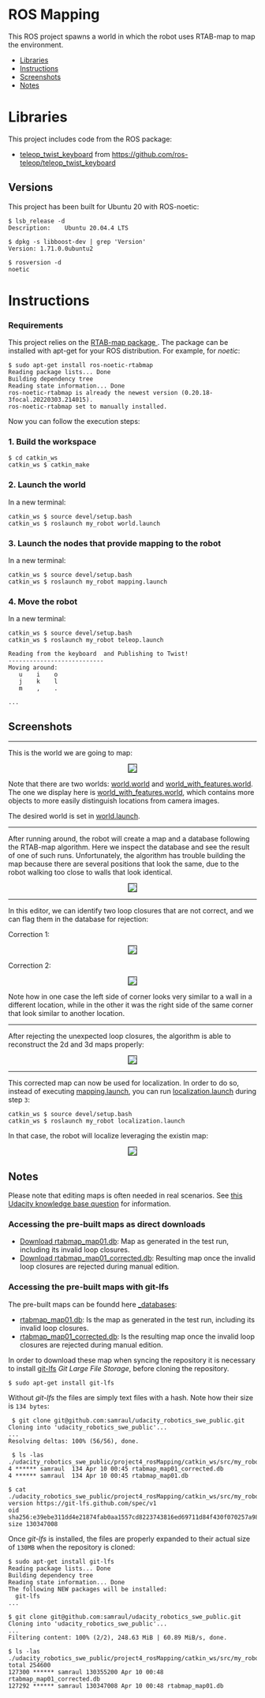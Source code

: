 # ROS Mapping

This ROS project spawns a world in which the robot uses RTAB-map to map the environment.

* [Libraries](#libraries)
* [Instructions](#instructions)
* [Screenshots](#screenshots)
* [Notes](#notes)

# Libraries

This project includes code from the ROS package:

* [teleop_twist_keyboard](./catkin_ws/src/teleop_twist_keyboard/) from https://github.com/ros-teleop/teleop_twist_keyboard

## Versions

This project has been built for Ubuntu 20 with ROS-noetic:

```
$ lsb_release -d
Description:	Ubuntu 20.04.4 LTS

$ dpkg -s libboost-dev | grep 'Version'
Version: 1.71.0.0ubuntu2

$ rosversion -d
noetic
```

# Instructions

### Requirements

This project relies on the [RTAB-map package ](http://wiki.ros.org/rtabmap_ros). The package can be installed with apt-get for your ROS distribution. For example, for *noetic*:

```
$ sudo apt-get install ros-noetic-rtabmap
Reading package lists... Done
Building dependency tree       
Reading state information... Done
ros-noetic-rtabmap is already the newest version (0.20.18-3focal.20220303.214015).
ros-noetic-rtabmap set to manually installed.
```

Now you can follow the execution steps:

### 1. Build the workspace


```
$ cd catkin_ws
catkin_ws $ catkin_make
```

### 2. Launch the world

In a new terminal:

```
catkin_ws $ source devel/setup.bash
catkin_ws $ roslaunch my_robot world.launch
```

### 3. Launch the nodes that provide mapping to the robot

In a new terminal:

```
catkin_ws $ source devel/setup.bash
catkin_ws $ roslaunch my_robot mapping.launch
```

### 4. Move the robot

In a new terminal:

```
catkin_ws $ source devel/setup.bash
catkin_ws $ roslaunch my_robot teleop.launch

Reading from the keyboard  and Publishing to Twist!
---------------------------
Moving around:
   u    i    o
   j    k    l
   m    ,    .

...
```

## Screenshots

---

This is the world we are going to map:

<p align="center"><img border=1 src="doc/01_map.png"></p>

Note that there are two worlds: [world.world](./catkin_ws/src/my_robot/worlds/world.world) and [world_with_features.world](./catkin_ws/src/my_robot/worlds/world_with_features.world). The one we display here is [world_with_features.world](./catkin_ws/src/my_robot/worlds/world_with_features.world), which contains more objects to more easily distinguish locations from camera images.

The desired world is set in [world.launch](./catkin_ws/src/my_robot/launch/world.launch).

---

After running around, the robot will create a map and a database following the RTAB-map algorithm. Here we inspect the database and see the result of one of such runs. Unfortunately, the algorithm has trouble building the map because there are several positions that look the same, due to the robot walking too close to walls that look identical.

<p align="center">
   <img border=1 src="./doc/02_before_correction.png">
</p>

---

In this editor, we can identify two loop closures that are not correct, and we can flag them in the database for rejection:

Correction 1:

<p align="center"><img border=1 src="./doc/03_correction1.png"></p>

Correction 2:

<p align="center"><img border=1 src="./doc/04_correction2.png"></p>

Note how in one case the left side of corner looks very similar to a wall in a different location, while in the other it was the right side of the same corner that look similar to another location.

---

After rejecting the unexpected loop closures, the algorithm is able to reconstruct the 2d and 3d maps properly:

<p align="center"><img border=1 src="./doc/05_final_result.png"></p>

---

This corrected map can now be used for localization. In order to do so, instead of executing [mapping.launch](./catkin_ws/src/my_robot/launch/mapping.launch), you can run [localization.launch](./catkin_ws/src/my_robot/launch/localization.launch) during step `3`:

```
catkin_ws $ source devel/setup.bash
catkin_ws $ roslaunch my_robot localization.launch
```

In that case, the robot will localize leveraging the existin map:

<p align="center"><img border=1 src="./doc/06_localization.png"></p>

## Notes

Please note that editing maps is often needed in real scenarios. See [this Udacity knowledge base question](https://knowledge.udacity.com/questions/828996) for information.

### Accessing the pre-built maps as direct downloads

* [Download rtabmap_map01.db](https://github.com/samraul/udacity_robotics_swe_public/blob/main/project4_rosMapping/catkin_ws/src/my_robot/_databases/rtabmap_map01.db?raw=true): Map as generated in the test run, including its invalid loop closures.
* [Download rtabmap_map01_corrected.db](https://github.com/samraul/udacity_robotics_swe_public/blob/main/project4_rosMapping/catkin_ws/src/my_robot/_databases/rtabmap_map01_corrected.db?raw=true): Resulting map once the invalid loop closures are rejected during manual edition.

### Accessing the pre-built maps with git-lfs

The pre-built maps can be foundd here [_databases](./catkin_ws/src/my_robot/_databases/):

* [rtabmap_map01.db](./catkin_ws/src/my_robot/_databases/rtabmap_map01.db): Is the map as generated in the test run, including its invalid loop closures.
* [rtabmap_map01_corrected.db](./catkin_ws/src/my_robot/_databases/rtabmap_map01_corrected.db): Is the resulting map once the invalid loop closures are rejected during manual edition.

In order to download these map when syncing the repository it is necessary to install [git-lfs](https://git-lfs.github.com/) *Git Large File Storage*, before cloning the repository.

```
$ sudo apt-get install git-lfs
```

Without *git-lfs* the files are simply text files with a hash. Note how their size is `134 bytes`:
```
 $ git clone git@github.com:samraul/udacity_robotics_swe_public.git
Cloning into 'udacity_robotics_swe_public'...
...
Resolving deltas: 100% (56/56), done.

 $ ls -las ./udacity_robotics_swe_public/project4_rosMapping/catkin_ws/src/my_robot/_databases/
4 ****** samraul  134 Apr 10 00:45 rtabmap_map01_corrected.db
4 ****** samraul  134 Apr 10 00:45 rtabmap_map01.db

$ cat ./udacity_robotics_swe_public/project4_rosMapping/catkin_ws/src/my_robot/_databases/rtabmap_map01.db 
version https://git-lfs.github.com/spec/v1
oid sha256:e39ebe311dd4e21874fab0aa1557cd8223743816ed69711d84f430f070257a98
size 130347008
```

Once *git-lfs* is installed, the files are properly expanded to their actual size of `130MB` when the repository is cloned:

```
$ sudo apt-get install git-lfs
Reading package lists... Done
Building dependency tree       
Reading state information... Done
The following NEW packages will be installed:
  git-lfs
...

$ git clone git@github.com:samraul/udacity_robotics_swe_public.git
Cloning into 'udacity_robotics_swe_public'...
...
Filtering content: 100% (2/2), 248.63 MiB | 60.89 MiB/s, done.

$ ls -las ./udacity_robotics_swe_public/project4_rosMapping/catkin_ws/src/my_robot/_databases/
total 254600
127300 ****** samraul 130355200 Apr 10 00:48 rtabmap_map01_corrected.db
127292 ****** samraul 130347008 Apr 10 00:48 rtabmap_map01.db

```
